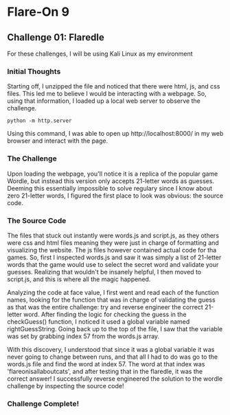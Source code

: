 # Flare-On 9
## Challenge 01: Flaredle
For these challenges, I will be using Kali Linux as my environment

### Initial Thoughts
Starting off, I unzipped the file and noticed that there were html, js, and css files. This led me to believe I would be interacting with a webpage. So, using that information, I loaded up a local web server to observe the challenge.
```
python -m http.server
```
Using this command, I was able to open up http://localhost:8000/ in my web browser and interact with the page.


### The Challenge
Upon loading the webpage, you'll notice it is a replica of the popular game Wordle, but instead this version only accepts 21-letter words as guesses. 
Deeming this essentially impossible to solve regulary since I know about zero 21-letter words, I figured the first place to look was obvious: the source code.

### The Source Code
The files that stuck out instantly were words.js and script.js, as they others were css and html files meaning they were just in charge of formatting and visualizing the website. The js files however contained actual code for tha games. So, first I inspected
words.js and saw it was simply a list of 21-letter words that the game would use to select the secret word and validate your guesses. Realizing that wouldn't be insanely helpful, I then moved to script.js, and this is where all the magic happened.

Analyzing the code at face value, I first went and read each of the function names, looking for the function that was in charge of validating the guess as that was the entire challenge: try and reverse engineer the correct 21-letter word. After finding the logic for
checking the guess in the checkGuess() function, I noticed it used a global variable named rightGuessString. Going back up to the top of the file, I saw that the variable was set by grabbing index 57 from the words.js array.

With this discovery, I understood that since it was a global variable it was never going to change between runs, and that all I had to do was go to the words.js file and find the word at index 57. The word at that index was 'flareonisallaboutcats', and after testing that
in the flaredle, it was the correct answer! I successfully reverse engineered the solution to the wordle challenge by inspecting the source code!

### Challenge Complete!



